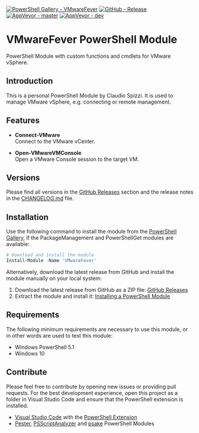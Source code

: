 [![PowerShell Gallery - VMwareFever](https://img.shields.io/badge/PowerShell_Gallery-VMwareFever-0072C6.svg)](https://www.powershellgallery.com/packages/VMwareFever)
[![GitHub - Release](https://img.shields.io/github/release/claudiospizzi/VMwareFever.svg)](https://github.com/claudiospizzi/VMwareFever/releases)
[![AppVeyor - master](https://img.shields.io/appveyor/ci/claudiospizzi/VMwareFever/master.svg)](https://ci.appveyor.com/project/claudiospizzi/VMwareFever/branch/master)
[![AppVeyor - dev](https://img.shields.io/appveyor/ci/claudiospizzi/VMwareFever/dev.svg)](https://ci.appveyor.com/project/claudiospizzi/VMwareFever/branch/dev)


# VMwareFever PowerShell Module

PowerShell Module with custom functions and cmdlets for VMware vSphere.


## Introduction

This is a personal PowerShell Module by Claudio Spizzi. It is used to manage
VMware vSphere, e.g. connecting or remote management.


## Features

* **Connect-VMware**  
  Connect to the VMware vCenter.

* **Open-VMwareVMConsole**  
  Open a VMware Console session to the target VM.


## Versions

Please find all versions in the [GitHub Releases] section and the release notes
in the [CHANGELOG.md] file.


## Installation

Use the following command to install the module from the [PowerShell Gallery],
if the PackageManagement and PowerShellGet modules are available:

```powershell
# Download and install the module
Install-Module -Name 'VMwareFever'
```

Alternatively, download the latest release from GitHub and install the module
manually on your local system:

1. Download the latest release from GitHub as a ZIP file: [GitHub Releases]
2. Extract the module and install it: [Installing a PowerShell Module]


## Requirements

The following minimum requirements are necessary to use this module, or in other
words are used to test this module:

* Windows PowerShell 5.1
* Windows 10


## Contribute

Please feel free to contribute by opening new issues or providing pull requests.
For the best development experience, open this project as a folder in Visual
Studio Code and ensure that the PowerShell extension is installed.

* [Visual Studio Code] with the [PowerShell Extension]
* [Pester], [PSScriptAnalyzer] and [psake] PowerShell Modules



[PowerShell Gallery]: https://www.powershellgallery.com/packages/VMwareFever
[GitHub Releases]: https://github.com/claudiospizzi/VMwareFever/releases
[Installing a PowerShell Module]: https://msdn.microsoft.com/en-us/library/dd878350

[CHANGELOG.md]: CHANGELOG.md

[Visual Studio Code]: https://code.visualstudio.com/
[PowerShell Extension]: https://marketplace.visualstudio.com/items?itemName=ms-vscode.PowerShell
[Pester]: https://www.powershellgallery.com/packages/Pester
[PSScriptAnalyzer]: https://www.powershellgallery.com/packages/PSScriptAnalyzer
[psake]: https://www.powershellgallery.com/packages/psake
